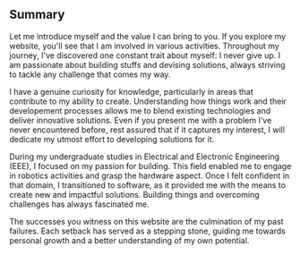## Summary
Let me introduce myself and the value I can bring to you. If you explore my website, you'll see that I am involved in various activities. Throughout my journey, I've discovered one constant trait about myself: I never give up. I am passionate about building stuffs and devising solutions, always striving to tackle any challenge that comes my way.

I have a genuine curiosity for knowledge, particularly in areas that contribute to my ability to create. Understanding how things work and their developement processes allows me to blend existing technologies and deliver innovative solutions. Even if you present me with a problem I've never encountered before, rest assured that if it captures my interest, I will dedicate my utmost effort to developing solutions for it.

During my undergraduate studies in Electrical and Electronic Engineering (EEE), I focused on my passion for building. This field enabled me to engage in robotics activities and grasp the hardware aspect. Once I felt confident in that domain, I transitioned to software, as it provided me with the means to create new and impactful solutions. Building things and overcoming challenges has always fascinated me.

The successes you witness on this website are the culmination of my past failures. Each setback has served as a stepping stone, guiding me towards personal growth and a better understanding of my own potential. 